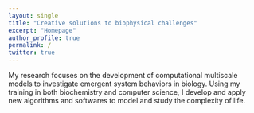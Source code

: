 ```yaml
---
layout: single
title: "Creative solutions to biophysical challenges"
excerpt: "Homepage"
author_profile: true
permalink: /
twitter: true
---
```


My research focuses on the development of computational multiscale models to
investigate emergent system behaviors in biology. Using my training in both
biochemistry and computer science, I develop and apply new algorithms and
softwares to model and study the complexity of life.

<!-- <h1>Latest Posts</h1>
{% assign sorted = site.posts | sort:'date' | reverse %}
<ul>
{% for post in sorted limit:3%}
	<div class="{{ include.type | default: "list" }}__item">
	  <article class="archive__item" itemscope itemtype="http://schema.org/CreativeWork">
	    <li>
	      <h3 class="archive__item-title" itemprop="headline">
			 	  <a href="{{ root_url }}{{ post.url }}">{{ post.title }}</a>
	      </h3>
        <p class="archive__item-excerpt" itemprop="description">{{post.excerpt}}</p>
	    </li>
	 </article>
	</div>
{% endfor %}
<ul>
<a href="/blog/" class="back-to-top">More posts &rarr;</a> -->

<!--
<aside class="sidebar__right">
<div class="news" markdown="1">
<header><h4 class="nav__title"><i class="fas fa-{{ include.icon | default: 'file-alt' }}"></i> News and Updates</h4></header>
<ul class="news__menu">
	{% assign sorted = site.news | sort:'date' | reverse %}
	{% for post in sorted limit:5%}
	 	<li><div class="news__date">{{ post.date | date: "%B %d, %Y" }}</div><div class="news__item">{{ post.title }}</div></li>
	{% endfor %}
	<li class="news__item-last"><a href="/news/" class="back-to-top">More news &rarr;</a></li>
</ul>
</div>
</aside> -->